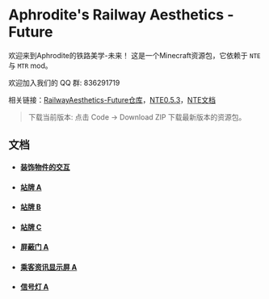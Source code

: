 # Aphrodite's Railway Aesthetics - Future


欢迎来到Aphrodite的铁路美学-未来！
这是一个Minecraft资源包，它依赖于 `NTE` 与 `MTR` mod。

欢迎加入我们的 QQ 群: 836291719

相关链接：[RailwayAesthetics-Future仓库](https://github.com/aphrodite281/RailwayAesthetics-Future)，[NTE0.5.3](https://github.com/aphrodite281/mtr-nte/releases/tag/Alpha)，[NTE文档](https://www.zbx1425.cn/nautilus/mtr-nte/#/)

> 下载当前版本: 点击 Code -> Download ZIP 下载最新版本的资源包。



## 文档

- #### [装饰物件的交互](/RailwayAesthetics-Future/docs/etjh.html)

- #### [站牌 A](/RailwayAesthetics-Future/docs/stop_signa.html)

- #### [站牌 B](/RailwayAesthetics-Future/docs/stop_signb.html)

- #### [站牌 C](/RailwayAesthetics-Future/docs/stop_signc.html)
  
- #### [屏蔽门 A](/RailwayAesthetics-Future/docs/psda.html)
  
- #### [乘客资讯显示屏 A](/RailwayAesthetics-Future/docs/pida.html)

- #### [信号灯 A](/RailwayAesthetics-Future/docs/signal_lighta.html)

